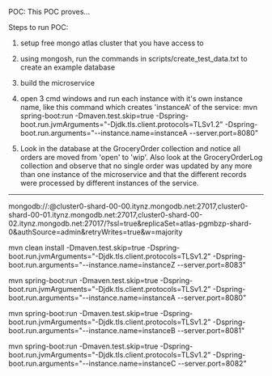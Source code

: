 POC: 
This POC proves...

Steps to run POC:
1) setup free mongo atlas cluster that you have access to

2) using mongosh, run the commands in scripts/create_test_data.txt to create an example database

3) build the microservice

4) open 3 cmd windows and run each instance with it's own instance name, like this command which creates 'instanceA' of the service:
mvn spring-boot:run -Dmaven.test.skip=true -Dspring-boot.run.jvmArguments="-Djdk.tls.client.protocols=TLSv1.2" -Dspring-boot.run.arguments="--instance.name=instanceA --server.port=8080"

5) Look in the database at the GroceryOrder collection and notice all orders are moved from 'open' to 'wip'.  Also look at the GroceryOrderLog collection and observe that no single order was updated by any more than one instance of the microservice and that the different records were processed by different instances of the service.

-----

mongodb://<username>:<password>@cluster0-shard-00-00.itynz.mongodb.net:27017,cluster0-shard-00-01.itynz.mongodb.net:27017,cluster0-shard-00-02.itynz.mongodb.net:27017/?ssl=true&replicaSet=atlas-pgmbzp-shard-0&authSource=admin&retryWrites=true&w=majority

mvn clean install -Dmaven.test.skip=true -Dspring-boot.run.jvmArguments="-Djdk.tls.client.protocols=TLSv1.2" -Dspring-boot.run.arguments="--instance.name=instanceZ --server.port=8083"

mvn spring-boot:run -Dmaven.test.skip=true -Dspring-boot.run.jvmArguments="-Djdk.tls.client.protocols=TLSv1.2" -Dspring-boot.run.arguments="--instance.name=instanceA --server.port=8080"

mvn spring-boot:run -Dmaven.test.skip=true -Dspring-boot.run.jvmArguments="-Djdk.tls.client.protocols=TLSv1.2" -Dspring-boot.run.arguments="--instance.name=instanceB --server.port=8081"

mvn spring-boot:run -Dmaven.test.skip=true -Dspring-boot.run.jvmArguments="-Djdk.tls.client.protocols=TLSv1.2" -Dspring-boot.run.arguments="--instance.name=instanceC --server.port=8082"